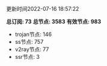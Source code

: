 更新时间2022-07-16 18:57:22

**总订阅: 73**
**总节点: 3583**
**有效节点: 983**
- trojan节点: 146
- ss节点: 757
- v2ray节点: 77
- ssr节点: 3
